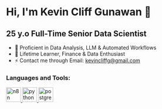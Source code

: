 # Hi, I'm Kevin Cliff Gunawan 👋

## 25 y.o Full-Time Senior Data Scientist

- 🔭 Proficient in Data Analysis, LLM & Automated Workflows
- 🌱 Lifetime Learner, Finance & Data Enthusiast
- ⚡ Contact me through Email: kevincliffg@gmail.com

<h3 align="left">Languages and Tools:</h3>
<p align="left">
<a href="https://n8n.io" target="_blank">
  <img src="[https://raw.githubusercontent.com/n8n-io/n8n/master/assets/n8n-logo-icon.svg](https://img.shields.io/badge/n8n-EA4B71?style=for-the-badge&logo=n8n&logoColor=white)" alt="n8n" width="40" height="40"/>
</a>
<a href="https://www.python.org" target="_blank">
  <img src="https://www.vectorlogo.zone/logos/python/python-vertical.svg" alt="python" width="40" height="40"/>
</a>
<a href="https://www.postgresql.org" target="_blank">
  <img src="https://www.vectorlogo.zone/logos/postgresql/postgresql-vertical.svg" alt="postgresql" width="40" height="40"/>
</a>
</p>

